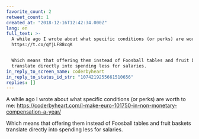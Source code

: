 ```yaml
---
favorite_count: 2
retweet_count: 1
created_at: "2018-12-16T12:42:34.000Z"
lang: en
full_text: >-
  A while ago I wrote about what specific conditions (or perks) are worth to me:
  https://t.co/qYjLF88cqK


  Which means that offering them instead of Foosball tables and fruit baskets
  translate directly into spending less for salaries.
in_reply_to_screen_name: coderbyheart
in_reply_to_status_id_str: "1074219255661510656"
replies: []
---
```


A while ago I wrote about what specific conditions (or perks) are worth to me:
<https://coderbyheart.com/I-make-euro-101750-in-non-monetary-compensation-a-year/>

Which means that offering them instead of Foosball tables and fruit baskets
translate directly into spending less for salaries.
